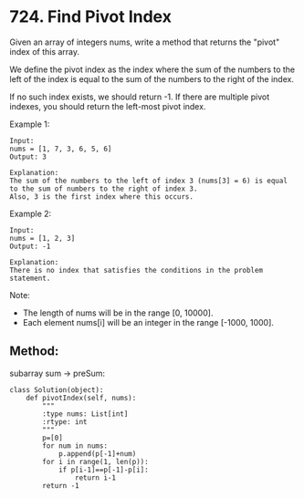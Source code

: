 # 724. Find Pivot Index

Given an array of integers nums, write a method that returns the "pivot" index of this array.

We define the pivot index as the index where the sum of the numbers to the left of the index is equal to the sum of the numbers to the right of the index.

If no such index exists, we should return -1. If there are multiple pivot indexes, you should return the left-most pivot index.

Example 1:

    Input: 
    nums = [1, 7, 3, 6, 5, 6]
    Output: 3

    Explanation: 
    The sum of the numbers to the left of index 3 (nums[3] = 6) is equal to the sum of numbers to the right of index 3.
    Also, 3 is the first index where this occurs.

Example 2:

    Input: 
    nums = [1, 2, 3]
    Output: -1

    Explanation: 
    There is no index that satisfies the conditions in the problem statement.

Note:

- The length of nums will be in the range [0, 10000].
- Each element nums[i] will be an integer in the range [-1000, 1000].

## Method:

subarray sum -> preSum:

    class Solution(object):
        def pivotIndex(self, nums):
            """
            :type nums: List[int]
            :rtype: int
            """
            p=[0]
            for num in nums:
                p.append(p[-1]+num)
            for i in range(1, len(p)):
                if p[i-1]==p[-1]-p[i]:
                    return i-1
            return -1